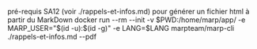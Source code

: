 pré-requis SA12 (voir ./rappels-et-infos.md)
pour générer un fichier html à partir du MarkDown
docker run --rm --init -v $PWD:/home/marp/app/ -e MARP_USER="$(id -u):$(id -g)"  -e LANG=$LANG marpteam/marp-cli ./rappels-et-infos.md --pdf


